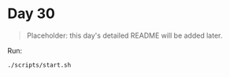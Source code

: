 # Day 30

> Placeholder: this day's detailed README will be added later.

Run:
```bash
./scripts/start.sh
```
